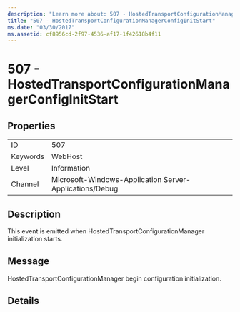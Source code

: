 ```yaml
---
description: "Learn more about: 507 - HostedTransportConfigurationManagerConfigInitStart"
title: "507 - HostedTransportConfigurationManagerConfigInitStart"
ms.date: "03/30/2017"
ms.assetid: cf8956cd-2f97-4536-af17-1f42618b4f11
---
```

# 507 - HostedTransportConfigurationManagerConfigInitStart

## Properties  
  
|||  
|-|-|  
|ID|507|  
|Keywords|WebHost|  
|Level|Information|  
|Channel|Microsoft-Windows-Application Server-Applications/Debug|  
  
## Description  

 This event is emitted when HostedTransportConfigurationManager initialization starts.  
  
## Message  

 HostedTransportConfigurationManager begin configuration initialization.  
  
## Details
